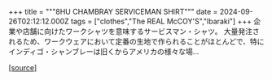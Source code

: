 +++
title = """8HU CHAMBRAY SERVICEMAN SHIRT"""
date = 2024-09-26T02:12:12.000Z
tags = ["clothes","The REAL McCOY'S","Ibaraki"]
+++
企業や店舗に向けたワークシャツを意味するサービスマン・シャツ。 大量発注されるため、ワークウェアにおいて定番の生地で作られることがほとんどで、特にインディゴ・シャンブレーは旧くからアメリカの様々な場...

[[source]](https://the-realmccoys.ocnk.net/product/1421)
